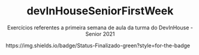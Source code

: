 <h1 align="center"> devInHouseSeniorFirstWeek </h1>
<p align="center">Exercícios referentes a primeira semana de aula da turma do DevInHouse - Senior 2021</p>
<img>https://img.shields.io/badge/Status-Finalizado-green?style=for-the-badge</img>